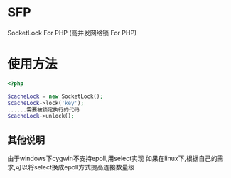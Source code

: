 # SFP
SocketLock For PHP (高并发网络锁 For PHP)

# 使用方法

```php
<?php

$cacheLock = new SocketLock();
$cacheLock->lock('key');
......需要被锁定执行的代码
$cacheLock->unlock();

```

## 其他说明

由于windows下cygwin不支持epoll,用select实现
如果在linux下,根据自己的需求,可以将select换成epoll方式提高连接数量级
